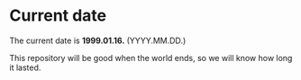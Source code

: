 # Current date

The current date is **1999.01.16.** (YYYY.MM.DD.)

This repository will be good when the world ends, so we will know how long it lasted.